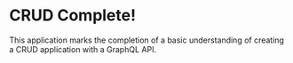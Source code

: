 # CRUD Complete!
This application marks the completion of a basic understanding of creating a CRUD application with a GraphQL API. 